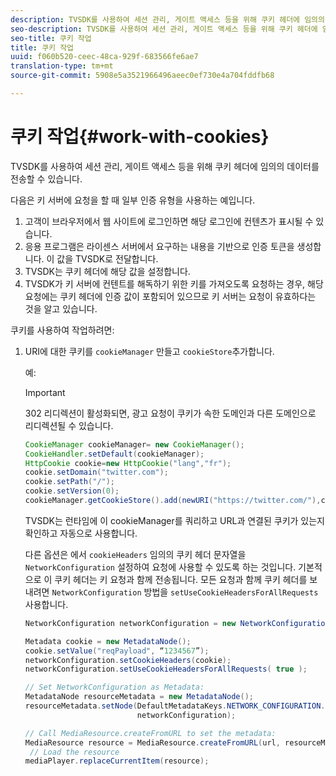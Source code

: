 ```yaml
---
description: TVSDK를 사용하여 세션 관리, 게이트 액세스 등을 위해 쿠키 헤더에 임의의 데이터를 전송할 수 있습니다.
seo-description: TVSDK를 사용하여 세션 관리, 게이트 액세스 등을 위해 쿠키 헤더에 임의의 데이터를 전송할 수 있습니다.
seo-title: 쿠키 작업
title: 쿠키 작업
uuid: f060b520-ceec-48ca-929f-683566fe6ae7
translation-type: tm+mt
source-git-commit: 5908e5a3521966496aeec0ef730e4a704fddfb68

---
```



# 쿠키 작업{#work-with-cookies}

TVSDK를 사용하여 세션 관리, 게이트 액세스 등을 위해 쿠키 헤더에 임의의 데이터를 전송할 수 있습니다.

다음은 키 서버에 요청을 할 때 일부 인증 유형을 사용하는 예입니다.

1. 고객이 브라우저에서 웹 사이트에 로그인하면 해당 로그인에 컨텐츠가 표시될 수 있습니다.
1. 응용 프로그램은 라이센스 서버에서 요구하는 내용을 기반으로 인증 토큰을 생성합니다. 이 값을 TVSDK로 전달합니다.
1. TVSDK는 쿠키 헤더에 해당 값을 설정합니다.
1. TVSDK가 키 서버에 컨텐트를 해독하기 위한 키를 가져오도록 요청하는 경우, 해당 요청에는 쿠키 헤더에 인증 값이 포함되어 있으므로 키 서버는 요청이 유효하다는 것을 알고 있습니다.

쿠키를 사용하여 작업하려면:

1. URI에 대한 쿠키를 `cookieManager` 만들고 `cookieStore`추가합니다.

   예:

   >[!IMPORTANT]
   >
   >302 리디렉션이 활성화되면, 광고 요청이 쿠키가 속한 도메인과 다른 도메인으로 리디렉션될 수 있습니다.

   ```java
   CookieManager cookieManager= new CookieManager(); 
   CookieHandler.setDefault(cookieManager);  
   HttpCookie cookie=new HttpCookie("lang","fr"); 
   cookie.setDomain("twitter.com");  
   cookie.setPath("/"); 
   cookie.setVersion(0); 
   cookieManager.getCookieStore().add(newURI("https://twitter.com/"),cookie);
   ```

   TVSDK는 런타임에 이 cookieManager를 쿼리하고 URL과 연결된 쿠키가 있는지 확인하고 자동으로 사용합니다.

   다른 옵션은 에서 `cookieHeaders` 임의의 쿠키 헤더 문자열을 `NetworkConfiguration` 설정하여 요청에 사용할 수 있도록 하는 것입니다. 기본적으로 이 쿠키 헤더는 키 요청과 함께 전송됩니다. 모든 요청과 함께 쿠키 헤더를 보내려면 `NetworkConfiguration` 방법을 `setUseCookieHeadersForAllRequests`사용합니다.

   ```java
   NetworkConfiguration networkConfiguration = new NetworkConfiguration(); 
   
   Metadata cookie = new MetadataNode(); 
   cookie.setValue("reqPayload", “1234567”); 
   networkConfiguration.setCookieHeaders(cookie); 
   networkConfiguration.setUseCookieHeadersForAllRequests( true ); 
   
   // Set NetworkConfiguration as Metadata:                                                                   
   MetadataNode resourceMetadata = new MetadataNode();  
   resourceMetadata.setNode(DefaultMetadataKeys.NETWORK_CONFIGURATION.getValue(),  
                            networkConfiguration); 
   
   // Call MediaResource.createFromURL to set the metadata: 
   MediaResource resource = MediaResource.createFromURL(url, resourceMetadata); 
    // Load the resource 
   mediaPlayer.replaceCurrentItem(resource);
   ```

